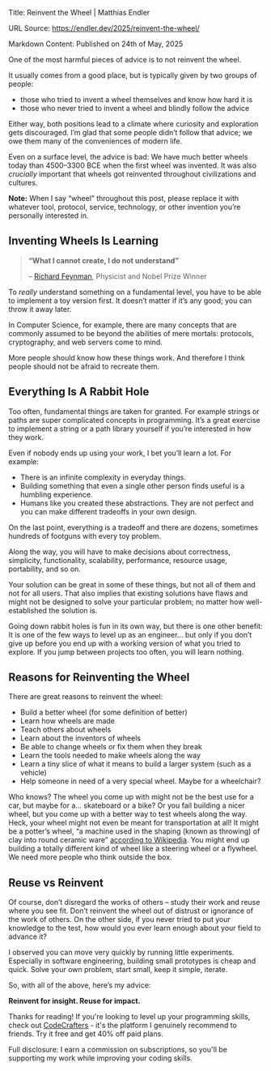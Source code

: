 Title: Reinvent the Wheel | Matthias Endler

URL Source: https://endler.dev/2025/reinvent-the-wheel/

Markdown Content:
Published on 24th of May, 2025

One of the most harmful pieces of advice is to not reinvent the wheel.

It usually comes from a good place, but is typically given by two groups of people:

*   those who tried to invent a wheel themselves and know how hard it is
*   those who never tried to invent a wheel and blindly follow the advice

Either way, both positions lead to a climate where curiosity and exploration gets discouraged. I’m glad that some people didn’t follow that advice; we owe them many of the conveniences of modern life.

Even on a surface level, the advice is bad: We have much better wheels today than 4500–3300 BCE when the first wheel was invented. It was also _crucially_ important that wheels got reinvented throughout civilizations and cultures.

**Note:** When I say “wheel” throughout this post, please replace it with whatever tool, protocol, service, technology, or other invention you’re personally interested in.

[](https://endler.dev/2025/reinvent-the-wheel/#inventing-wheels-is-learning)Inventing Wheels Is Learning
--------------------------------------------------------------------------------------------------------

> **“What I cannot create, I do not understand”**
> 
>  – [Richard Feynman](https://en.wikipedia.org/wiki/Richard_Feynman), Physicist and Nobel Prize Winner

To _really_ understand something on a fundamental level, you have to be able to implement a toy version first. It doesn’t matter if it’s any good; you can throw it away later.

In Computer Science, for example, there are many concepts that are commonly assumed to be beyond the abilities of mere mortals: protocols, cryptography, and web servers come to mind.

More people should know how these things work. And therefore I think people should not be afraid to recreate them.

[](https://endler.dev/2025/reinvent-the-wheel/#everything-is-a-rabbit-hole)Everything Is A Rabbit Hole
------------------------------------------------------------------------------------------------------

Too often, fundamental things are taken for granted. For example strings or paths are super complicated concepts in programming. It’s a great exercise to implement a string or a path library yourself if you’re interested in how they work.

Even if nobody ends up using your work, I bet you’ll learn a lot. For example:

*   There is an infinite complexity in everyday things.
*   Building something that even a single other person finds useful is a humbling experience.
*   Humans like you created these abstractions. They are not perfect and you can make different tradeoffs in your own design.

On the last point, everything is a tradeoff and there are dozens, sometimes hundreds of footguns with every toy problem.

Along the way, you will have to make decisions about correctness, simplicity, functionality, scalability, performance, resource usage, portability, and so on.

Your solution can be great in some of these things, but not all of them and not for all users. That also implies that existing solutions have flaws and might not be designed to solve your particular problem; no matter how well-established the solution is.

Going down rabbit holes is fun in its own way, but there is one other benefit: It is one of the few ways to level up as an engineer… but only if you don’t give up before you end up with a working version of what you tried to explore. If you jump between projects too often, you will learn nothing.

[](https://endler.dev/2025/reinvent-the-wheel/#reasons-for-reinventing-the-wheel)Reasons for Reinventing the Wheel
------------------------------------------------------------------------------------------------------------------

There are great reasons to reinvent the wheel:

*   Build a better wheel (for some definition of better)
*   Learn how wheels are made
*   Teach others about wheels
*   Learn about the inventors of wheels
*   Be able to change wheels or fix them when they break
*   Learn the tools needed to make wheels along the way
*   Learn a tiny slice of what it means to build a larger system (such as a vehicle)
*   Help someone in need of a very special wheel. Maybe for a wheelchair?

Who knows? The wheel you come up with might not be the best use for a car, but maybe for a… skateboard or a bike? Or you fail building a nicer wheel, but you come up with a better way to test wheels along the way. Heck, your wheel might not even be meant for transportation at all! It might be a potter’s wheel, “a machine used in the shaping (known as throwing) of clay into round ceramic ware” [according to Wikipedia](https://en.wikipedia.org/wiki/Wheel). You might end up building a totally different kind of wheel like a steering wheel or a flywheel. We need more people who think outside the box.

[](https://endler.dev/2025/reinvent-the-wheel/#reuse-vs-reinvent)Reuse vs Reinvent
----------------------------------------------------------------------------------

Of course, don’t disregard the works of others – study their work and reuse where you see fit. Don’t reinvent the wheel out of distrust or ignorance of the work of others. On the other side, if you never tried to put your knowledge to the test, how would you ever learn enough about your field to advance it?

I observed you can move very quickly by running little experiments. Especially in software engineering, building small prototypes is cheap and quick. Solve your own problem, start small, keep it simple, iterate.

So, with all of the above, here’s my advice:

**Reinvent for insight. Reuse for impact.**

Thanks for reading! If you're looking to level up your programming skills, check out [CodeCrafters](https://app.codecrafters.io/join?via=mre) - it's the platform I genuinely recommend to friends. Try it free and get 40% off paid plans.

Full disclosure: I earn a commission on subscriptions, so you'll be supporting my work while improving your coding skills.
